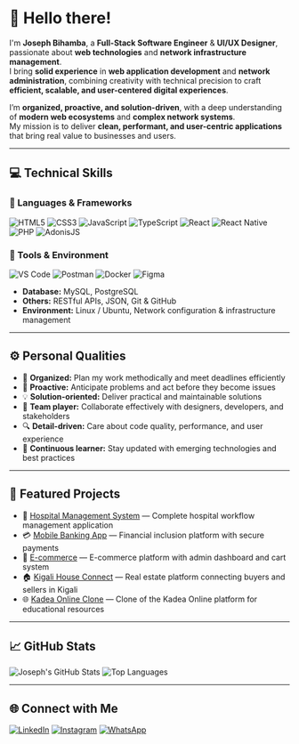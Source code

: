 # 👋 Hello there!

I'm **Joseph Bihamba**, a **Full-Stack Software Engineer** & **UI/UX Designer**, passionate about **web technologies** and **network infrastructure management**.  
I bring **solid experience** in **web application development** and **network administration**, combining creativity with technical precision to craft **efficient, scalable, and user-centered digital experiences**.

I’m **organized, proactive, and solution-driven**, with a deep understanding of **modern web ecosystems** and **complex network systems**.  
My mission is to deliver **clean, performant, and user-centric applications** that bring real value to businesses and users.

---

## 💻 Technical Skills

### 🧠 Languages & Frameworks
![HTML5](https://img.shields.io/badge/HTML5-E34F26?style=for-the-badge&logo=html5&logoColor=white)
![CSS3](https://img.shields.io/badge/CSS3-1572B6?style=for-the-badge&logo=css3&logoColor=white)
![JavaScript](https://img.shields.io/badge/JavaScript-F7DF1E?style=for-the-badge&logo=javascript&logoColor=black)
![TypeScript](https://img.shields.io/badge/TypeScript-3178C6?style=for-the-badge&logo=typescript&logoColor=white)
![React](https://img.shields.io/badge/React-20232A?style=for-the-badge&logo=react&logoColor=61DAFB)
![React Native](https://img.shields.io/badge/React_Native-20232A?style=for-the-badge&logo=react&logoColor=61DAFB)
![PHP](https://img.shields.io/badge/PHP-777BB4?style=for-the-badge&logo=php&logoColor=white)
![AdonisJS](https://img.shields.io/badge/AdonisJS-220052?style=for-the-badge&logo=adonisjs&logoColor=white)

### 🧩 Tools & Environment
![VS Code](https://img.shields.io/badge/VS_Code-007ACC?style=for-the-badge&logo=visual-studio-code&logoColor=white)
![Postman](https://img.shields.io/badge/Postman-FF6C37?style=for-the-badge&logo=postman&logoColor=white)
![Docker](https://img.shields.io/badge/Docker-2496ED?style=for-the-badge&logo=docker&logoColor=white)
![Figma](https://img.shields.io/badge/Figma-F24E1E?style=for-the-badge&logo=figma&logoColor=white)

- **Database:** MySQL, PostgreSQL  
- **Others:** RESTful APIs, JSON, Git & GitHub  
- **Environment:** Linux / Ubuntu, Network configuration & infrastructure management  

---

## ⚙️ Personal Qualities
- 🧭 **Organized:** Plan my work methodically and meet deadlines efficiently  
- 🚀 **Proactive:** Anticipate problems and act before they become issues  
- 💡 **Solution-oriented:** Deliver practical and maintainable solutions  
- 🤝 **Team player:** Collaborate effectively with designers, developers, and stakeholders  
- 🔍 **Detail-driven:** Care about code quality, performance, and user experience  
- 🌱 **Continuous learner:** Stay updated with emerging technologies and best practices  

---
## 🚀 Featured Projects
- 🏥 [Hospital Management System](https://github.com/jbihamba/hms) — Complete hospital workflow management application  
- 💳 [Mobile Banking App](https://github.com/jbihamba/mobile-banking) — Financial inclusion platform with secure payments  
- 👕 [E-commerce](https://github.com/jbihamba/hp-turkey-shop) — E-commerce platform with admin dashboard and cart system  
- 🏠 [Kigali House Connect](https://github.com/jbihamba/kigali-house-connect) — Real estate platform connecting buyers and sellers in Kigali  
- 🌐 [Kadea Online Clone](https://github.com/jbihamba/kadea-onlin) — Clone of the Kadea Online platform for educational resources

---

## 📈 GitHub Stats
![Joseph's GitHub Stats](https://github-readme-stats.vercel.app/api?username=jbihamba&show_icons=true&theme=tokyonight)
![Top Languages](https://github-readme-stats.vercel.app/api/top-langs/?username=jbihamba&layout=compact&theme=tokyonight)

---

## 🌐 Connect with Me
[![LinkedIn](https://img.shields.io/badge/LinkedIn-0A66C2?style=for-the-badge&logo=linkedin&logoColor=white)]([https://www.linkedin.com/in/joseph-bihamba](https://www.linkedin.com/public-profile/settings?trk=d_flagship3_profile_self_view_public_profile))
[![Instagram](https://img.shields.io/badge/Instagram-E4405F?style=for-the-badge&logo=instagram&logoColor=white)]([https://www.instagram.com/Joe_bihamba](https://www.instagram.com/joe_bihamba/))
[![WhatsApp](https://img.shields.io/badge/WhatsApp-25D366?style=for-the-badge&logo=whatsapp&logoColor=white)](https://wa.me/250791750351)
